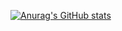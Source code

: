 
[![Anurag's GitHub stats](https://github-readme-stats.vercel.app/api?username=AWolf357&count_private=true&theme=react)](https://github.com/anuraghazra/github-readme-stats)
